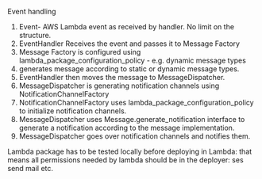 Event handling

1. Event- AWS Lambda event as received by handler. No limit on the structure.
2. EventHandler Receives the event and passes it to Message Factory
3. Message Factory is configured using lambda_package_configuration_policy - e.g. dynamic message types
4. generates message according to static or dynamic message types.
5. EventHandler then moves the message to MessageDispatcher.
6. MessageDispatcher is generating notification channels using NotificationChannelFactory
7. NotificationChannelFactory uses lambda_package_configuration_policy to initialize notification channels.
8. MessageDispatcher uses Message.generate_notification interface to generate a notification according to the message implementation.
9. MessageDispatcher goes over notification channels and notifies them.



Lambda package has to be tested locally before deploying in Lambda:
that means all permissions needed by lambda should be in the deployer:
ses send mail etc.
